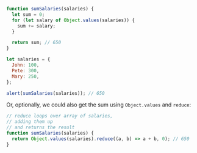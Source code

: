 ```js run demo
function sumSalaries(salaries) {
  let sum = 0;
  for (let salary of Object.values(salaries)) {
    sum += salary;
  }

  return sum; // 650
}

let salaries = {
  John: 100,
  Pete: 300,
  Mary: 250,
};

alert(sumSalaries(salaries)); // 650
```

Or, optionally, we could also get the sum using `Object.values` and `reduce`:

```js
// reduce loops over array of salaries,
// adding them up
// and returns the result
function sumSalaries(salaries) {
  return Object.values(salaries).reduce((a, b) => a + b, 0); // 650
}
```
